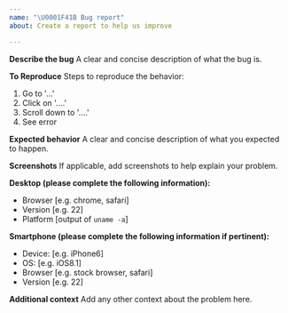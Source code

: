 ```yaml
---
name: "\U0001F41B Bug report"
about: Create a report to help us improve

---
```


<!--
Thank you for reporting a possible bug

Please fill in as much of the template below as you can.
If possible, please provide code that demonstrates the problem, keeping it as
simple and free of external dependencies as you can.
-->

**Describe the bug**
A clear and concise description of what the bug is.

**To Reproduce**
Steps to reproduce the behavior:
1. Go to '...'
2. Click on '....'
3. Scroll down to '....'
4. See error

**Expected behavior**
A clear and concise description of what you expected to happen.

**Screenshots**
If applicable, add screenshots to help explain your problem.

**Desktop (please complete the following information):**

 - Browser [e.g. chrome, safari]
 - Version [e.g. 22]
 - Platform [output of `uname -a`]

**Smartphone (please complete the following information if pertinent):**
 - Device: [e.g. iPhone6]
 - OS: [e.g. iOS8.1]
 - Browser [e.g. stock browser, safari]
 - Version [e.g. 22]

**Additional context**
Add any other context about the problem here.
